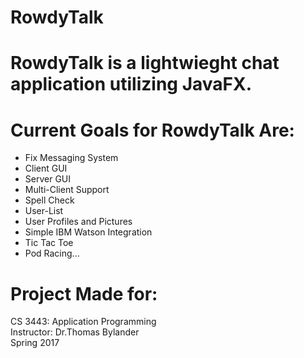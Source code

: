 # RowdyTalk

# RowdyTalk is a lightwieght chat application utilizing JavaFX.

# Current Goals for RowdyTalk Are:
- Fix Messaging System
- Client GUI
- Server GUI
- Multi-Client Support
- Spell Check
- User-List
- User Profiles and Pictures
- Simple IBM Watson Integration
- Tic Tac Toe 
- Pod Racing...

# Project Made for:

CS 3443: Application Programming </br>
Instructor: Dr.Thomas Bylander </br>
Spring 2017</br>


